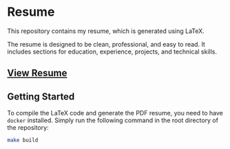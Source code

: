 # Resume

This repository contains my resume, which is generated using LaTeX. 

The resume is designed to be clean, professional, and easy to read. It includes sections for education, experience, projects, and technical skills.

## [View Resume](resume.pdf)

## Getting Started

To compile the LaTeX code and generate the PDF resume, you need to have `docker` installed. Simply run the following command in the root directory of the repository:

```bash
make build
```
